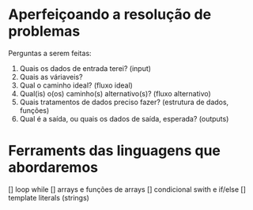 # Aperfeiçoando a resolução de problemas

Perguntas a serem feitas:

1. Quais os dados de entrada terei? (input)
2. Quais as váriaveis?
3. Qual o caminho ideal? (fluxo ideal)
4. Qual(is) o(os) caminho(s) alternativo(s)? (fluxo alternativo)
5. Quais tratamentos de dados preciso fazer? (estrutura de dados, funções)
6. Qual é a saída, ou quais os dados de saída, esperada? (outputs)

# Ferraments das linguagens que abordaremos

[] loop while
[] arrays e funções de arrays
[] condicional swith e if/else
[] template literals (strings)